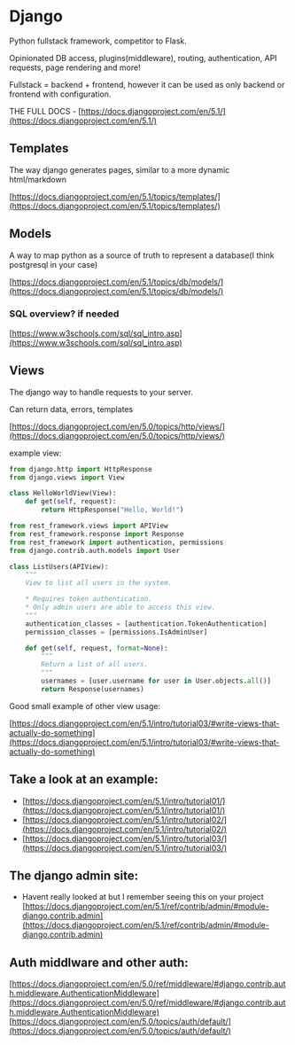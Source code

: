 # Django
Python fullstack framework, competitor to Flask.

Opinionated DB access, plugins(middleware), routing, authentication, API requests, page rendering and more!

Fullstack = backend + frontend, however it can be used as only backend or frontend with configuration.

THE FULL DOCS - [https://docs.djangoproject.com/en/5.1/](https://docs.djangoproject.com/en/5.1/)

## Templates
The way django generates pages, similar to a more dynamic html/markdown

[https://docs.djangoproject.com/en/5.1/topics/templates/](https://docs.djangoproject.com/en/5.1/topics/templates/)

## Models 
A way to map python as a source of truth to represent a database(I think postgresql in your case)

[https://docs.djangoproject.com/en/5.1/topics/db/models/](https://docs.djangoproject.com/en/5.1/topics/db/models/)

### SQL overview? if needed
[https://www.w3schools.com/sql/sql_intro.asp](https://www.w3schools.com/sql/sql_intro.asp)

## Views

The django way to handle requests to your server.

Can return data, errors, templates

[https://docs.djangoproject.com/en/5.0/topics/http/views/](https://docs.djangoproject.com/en/5.0/topics/http/views/)

example view:
```python
from django.http import HttpResponse
from django.views import View

class HelloWorldView(View):
    def get(self, request):
        return HttpResponse("Hello, World!")
```


```python
from rest_framework.views import APIView
from rest_framework.response import Response
from rest_framework import authentication, permissions
from django.contrib.auth.models import User

class ListUsers(APIView):
    """
    View to list all users in the system.

    * Requires token authentication.
    * Only admin users are able to access this view.
    """
    authentication_classes = [authentication.TokenAuthentication]
    permission_classes = [permissions.IsAdminUser]

    def get(self, request, format=None):
        """
        Return a list of all users.
        """
        usernames = [user.username for user in User.objects.all()]
        return Response(usernames)
```


Good small example of other view usage:

[https://docs.djangoproject.com/en/5.1/intro/tutorial03/#write-views-that-actually-do-something](https://docs.djangoproject.com/en/5.1/intro/tutorial03/#write-views-that-actually-do-something)

## Take a look at an example:
* [https://docs.djangoproject.com/en/5.1/intro/tutorial01/](https://docs.djangoproject.com/en/5.1/intro/tutorial01/)
* [https://docs.djangoproject.com/en/5.1/intro/tutorial02/](https://docs.djangoproject.com/en/5.1/intro/tutorial02/)
* [https://docs.djangoproject.com/en/5.1/intro/tutorial03/](https://docs.djangoproject.com/en/5.1/intro/tutorial03/)

## The django admin site:
* Havent really looked at but I remember seeing this on your project
[https://docs.djangoproject.com/en/5.1/ref/contrib/admin/#module-django.contrib.admin](https://docs.djangoproject.com/en/5.1/ref/contrib/admin/#module-django.contrib.admin)
## Auth middlware and other auth:
[https://docs.djangoproject.com/en/5.0/ref/middleware/#django.contrib.auth.middleware.AuthenticationMiddleware](https://docs.djangoproject.com/en/5.0/ref/middleware/#django.contrib.auth.middleware.AuthenticationMiddleware)
[https://docs.djangoproject.com/en/5.0/topics/auth/default/](https://docs.djangoproject.com/en/5.0/topics/auth/default/)
